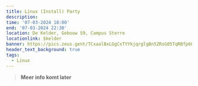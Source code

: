 ```yaml
---
title: Linux (Install) Party
description: 
time: '07-03-2024 18:00'
end: '07-03-2024 22:30'
location: De Kelder, Gebouw S9, Campus Sterre
locationlink: $kelder
banner: https://pics.zeus.gent/TCxaalBxLGgCxTYYkjqrglgBn5ZRsG05TqRBfp6O.png
header_text_background: true
tags:
  - Linux
---
```


> **Meer info komt later**

